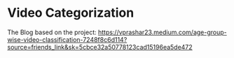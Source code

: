 # Video Categorization
The Blog based on the project: 
https://vprashar23.medium.com/age-group-wise-video-classification-7248f8c6d114?source=friends_link&sk=5cbce32a50778123cad15196ea5de472
